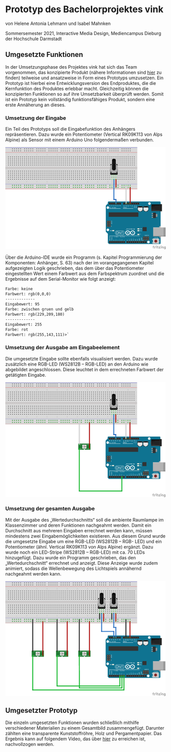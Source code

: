 # Prototyp des Bachelorprojektes vink 
von Helene Antonia Lehmann und Isabel Mahnken

Sommersemester 2021, Interactive Media Design, Mediencampus Dieburg der Hochschule Darmstadt

## Umgesetzte Funktionen
In der Umsetzungsphase des Projektes vink hat sich das Team
vorgenommen, das konzipierte Produkt (nähere Informationen sind [hier](https://imd.mediencampus.h-da.de/projekt/vink/) zu finden) teilweise und ansatzweise
in Form eines Prototyps umzusetzen. Ein Prototyp ist hierbei eine
Entwicklungsversion des Endproduktes, die die Kernfunktion des Produktes
erlebbar macht. Gleichzeitig können die konzipierten Funktionen so auf ihre
Umsetzbarkeit überprüft werden. Somit ist ein Prototyp kein vollständig
funktionsfähiges Produkt, sondern eine erste Annäherung an dieses.

### Umsetzung der Eingabe
Ein Teil des Prototyps soll die Eingabefunktion
des Anhängers repräsentieren. Dazu wurde ein
Potentiometer (Vertical RK09K113 von Alps
Alpine) als Sensor mit einem Arduino Uno
folgendermaßen verbunden.


![Steckplatine Eingabe](media/Eingabe_Steck.png)

Über die Arduino-IDE wurde ein
Programm (s. Kapitel Programmierung der
Komponenten: Anhänger, S. 63) nach der
im vorangegangenen Kapitel aufgezeigten
Logik geschrieben, das dem über das
Potentiometer eingestellten Wert einem
Farbwert aus dem Farbspektrum zuordnet
und die Ergebnisse auf dem Serial-Monitor
wie folgt anzeigt:


```Eingabewert: 0
Farbe: keine
Farbwert: rgb(0,0,0)
-------------
Eingabewert: 95
Farbe: zwischen gruen und gelb
Farbwert: rgb(229,209,180)
-------------
Eingabewert: 255
Farbe: rot
Farbwert: rgb(255,143,111)>`
```

### Umsetzung der Ausgabe am Eingabeelement
Die umgesetzte Eingabe sollte ebenfalls visualisiert werden. Dazu wurde
zusätzlich eine RGB-LED (WS2812B – RGB-LED) an den Arduino wie
abgebildet angeschlossen. Diese leuchtet in dem errechneten Farbwert der
getätigten Eingabe.


![Steckplatine Eingabe](media/Ausgabe1_Steck.png)

### Umsetzung der gesamten Ausgabe
Mit der Ausgabe des „Wertedurchschnitts“ soll die ambiente Raumlampe
im Klassenzimmer und deren Funktionen nachgeahmt werden. Damit ein
Durchschnitt aus mehreren Eingaben errechnet werden kann, müssen
mindestens zwei Eingabemöglichkeiten existieren. Aus diesem Grund
wurde die umgesetzte Eingabe um eine RGB-LED (WS2812B – RGB-
LED) und ein Potentiometer (ähnl. Vertical RK09K113 von Alps Alpine)
ergänzt. Dazu wurde noch ein  LED-Stripe (WS2812B – RGB-LED) mit ca. 70 LEDs hinzugefügt. Dazu wurde ein
Programm geschrieben, das den „Wertedurchschnitt“ errechnet und anzeigt. Diese Anzeige wurde zudem animiert, sodass die Wellenbewegung des Lichtspiels annähernd nachgeahmt werden kann.

![Steckplatine Eingabe](media/EinundAusgabe_Steck.png)

## Umgesetzter Prototyp
Die einzeln umgesetzten Funktionen wurden schließlich mithilfe
verschiedener Materialien zu einem Gesamtbild zusammengefügt. Darunter
zählten eine transparente Kunststoffröhre, Holz und Pergamentpapier. Das Ergebnis kann auf
folgendem Video, das über [hier](https://vimeo.com/588472651) zu erreichen ist,
nachvollzogen werden.






